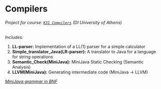 # Compilers
###### Project for course: [`K31 Compilers`](http://cgi.di.uoa.gr/~thp06/) (DI University of Athens)
*Includes:*
 1. **LL-parser:** Implementation of a LL(1) parser for a simple calculator
 2. **Simple_translator_Java(LR-parser):** A translator to Java for a language for string operations
 3. **Semantic_Check(MiniJava):** MiniJava Static Checking (Semantic Analysis)
 4. **LLVM(MiniJava):** Generating intermediate code (MiniJava -> LLVM)

[*MiniJava grammar in BNF*](https://rawcdn.githack.com/VasiaKoum/Compilers/master/minijava_grammar.html)
